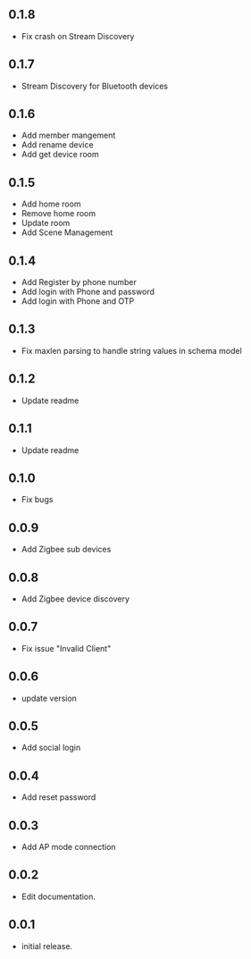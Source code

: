 ## 0.1.8
 - Fix crash on Stream Discovery
## 0.1.7
 - Stream Discovery for Bluetooth devices
 
## 0.1.6
 - Add member mangement
 - Add rename device
 - Add get device room
## 0.1.5
 - Add home room
 - Remove home room
 - Update room
 - Add Scene Management

## 0.1.4
 - Add Register by phone number
 - Add login with Phone and password
 - Add login with Phone and OTP

## 0.1.3
- Fix maxlen parsing to handle string values in schema model

## 0.1.2

- Update readme

## 0.1.1

- Update readme

## 0.1.0

- Fix bugs 

## 0.0.9

- Add Zigbee sub devices

## 0.0.8

- Add Zigbee device discovery

## 0.0.7

- Fix issue "Invalid Client"

## 0.0.6

- update version

## 0.0.5

- Add social login

## 0.0.4

- Add reset password

## 0.0.3

- Add AP mode connection

## 0.0.2

- Edit documentation.

## 0.0.1

- initial release.
